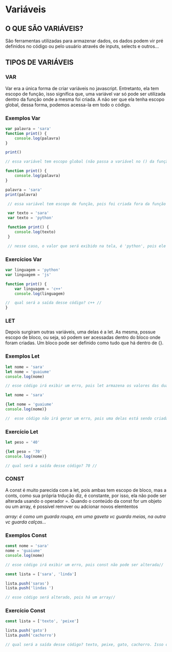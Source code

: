 # Variáveis 

## O QUE SÃO VARIÁVEIS?

São ferramentas utilizadas para armazenar dados, os dados podem vir pré definidos no código ou pelo usuário através de inputs, selects e outros...

## TIPOS DE VARIÁVEIS

### VAR 
Var era a única forma de criar variáveis no javascript. Entretanto, ela tem escopo de função, isso significa que, uma variável var só pode ser utilizada dentro da função onde a mesma foi criada. A não ser que ela tenha escopo global, dessa forma, podemos acessa-la em todo o código.

### Exemplos Var

``` javascript
var palavra = 'sara'
function print() {
    console.log(palavra)
}

print()

// essa variável tem escopo global (não passa a variável no () da função) // 

function print() {
    console.log(palavra)
}

palavra = 'sara'
print(palavra)

 // essa variável tem escopo de função, pois foi criada fora da função e passa como argumento () //

 var texto = 'sara'
 var texto = 'python'

 function print() {
    console.log(texto)
 }

 // nesse caso, o valor que será exibido na tela, é 'python', pois ele foi o último a ser criado //

```

### Exercícios Var

``` javascript 
var linguagem = 'python'
var linguagem = 'js'

function print() {
    var linguagem = 'c++'
    console.log(linguagem)

//  qual será a saída desse código? c++ // 
}
```

### LET
Depois surgiram outras variáveis, uma delas é a let. As mesma, possue escopo de bloco, ou seja, só podem ser acessadas dentro do bloco onde foram criadas. Um bloco pode ser definido como tudo que há dentro de {}.

### Exemplos Let

``` javascript
let nome = 'sara'
let nome = 'guaiume'
console.log(nome)

// esse código irá exibir um erro, pois let armazena os valores das duas variáveis nome, diferente da var, que armazena apenas da última declarada //
```
``` javascript
let nome = 'sara'

{let nome = 'guaiume'
console.log(nome)}

//  esse código não irá gerar um erro, pois uma delas está sendo criada dentro de um bloco, na saída retornaria os dois valores, pois o let armazena todas as criações // 

```
### Exercício Let

``` javascript
let peso = '40'

{let peso = '70'
console.log(nome)}

// qual será a saída desse código? 70 // 

```

### CONST
A const é muito parecida com a let, pois ambas tem escopo de bloco, mas a conts, como sua própria trdução diz, é constante, por isso, ela não pode ser alterada usando o operador =. Quando o conteúdo da const for um objeto ou um array, é possível remover ou adcionar novos elemtentos

*array: é como um guarda roupa, em uma gaveta vc guarda meias, na outra vc guarda calças...*

### Exemplos Const

``` javascript
const nome = 'sara'
nome = 'guaiume'
console.log(nome)

// esse código irá exibir um erro, pois const não pode ser alterada//
```

``` javascript
const lista = ['sara', 'linda']

lista.push('saras')
lista.push('lindas ')

// esse código será alterado, pois há um array//
```

### Exercício Const 

``` javascript
const lista = ['texto', 'peixe']

lista.push('gato')
lista.push('cachorro')

// qual será a saída desse código? texto, peixe, gato, cachorro. Isso ocorre poruqe push adc na lista //
```



